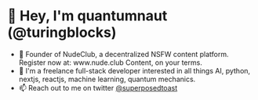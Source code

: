 <h1>👋 Hey, I'm quantumnaut (@turingblocks)</h1>
<ul>
<li> 🍑 Founder of NudeClub, a decentralized NSFW content platform. Register now at: www.nude.club Content, on your terms.</li>
<li> 👀 I'm a freelance full-stack developer interested in all things AI, python, nextjs, reactjs, machine learning, quantum mechanics.</li>
<li> 📫 Reach out to me on twitter <a href="https://twitter.com/superposedtoast">@superposedtoast</a></li>
</ul>
